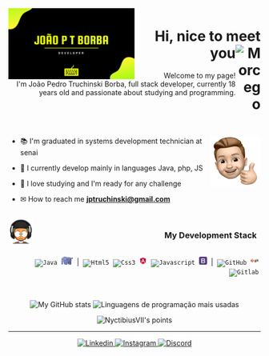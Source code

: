 <!-- APRESENTAÇÃO GIF -->
<img align="left" src=".github/apresentation-jpdev01.gif" alt="Hi"  width="50%"/>

<!-- APRESENTAÇÃO -->
<h1 align="right">Hi, nice to meet you
    <img align="right" src='.github/bat.gif' alt="Morcego" width="50">
</h1>
<p align="right">Welcome to my page!
    <br>
    I'm João Pedro Truchinski Borba, full stack developer, currently 18 years old and passionate about studying and programming.
    <br>
	<!--
    <img src='.github/heart.gif' alt="Coração-1 explodindo" width="70">
    <img src='.github/heart.gif' alt="Coração-2 explodindo" width="70">
    <img src='.github/heart.gif' alt="Coração-3 explodindo" width="70">
	-->
</p>


<br><br><br><!--spacing-3x-->

<!-- FOCO... -->
<!--
<h3 align="left">
    &nbsp;&nbsp;&nbsp;&nbsp;&nbsp;&nbsp;
    A Beginner Developer Focused On Web / Mobile
</h3>
-->

<img align="right" src='.github/myIcon.gif' alt="I" width="20%">

<!-- SOBRE MIM -->

- 📚 I'm graduated in systems development technician at senai

- 🌱 I currently develop mainly in languages Java, php, JS

- 🤔 I love studying and I'm ready for any challenge

- ✉ How to reach me **jptruchinski@gmail.com**

<br><!--spacing-->
<img align="left" src='.github/programming.gif' alt="Developer" width="50">
<!-- TECNOLOGIAS -->
<h3 align="right">
    My Development Stack
    &nbsp;
</h3>
<p align="right"><br>&nbsp;
    <!--<code><img src=".github/tecSvg/android.svg"   alt="Android"   height="16"/></code>&nbsp;-->
    <code><img src=".github/tecSvg/java.svg"      alt="Java"      height="16"/></code>&nbsp;
	<code><img src=".github/tecSvg/php.png" alt="AngularJS" height="16"/></code>&nbsp;
    <!--<code><img src=".github/tecSvg/cPlusPlus.svg" alt="cPlusPlus" height="16"/></code>&nbsp;-->
    |&nbsp;
    <code><img src=".github/tecSvg/html5.svg" alt="Html5" height="16"/></code>&nbsp;
    <code><img src=".github/tecSvg/css3.svg"  alt="Css3"  height="16"/></code>&nbsp;
	<code><img src=".github/tecSvg/angular-js.png" alt="AngularJS" height="16"/></code>&nbsp;
	<code><img src=".github/tecSvg/javascript.svg" alt="Javascript" height="16"/></code>&nbsp;
    <code><img src="https://raw.githubusercontent.com/github/explore/80688e429a7d4ef2fca1e82350fe8e3517d3494d/topics/bootstrap/bootstrap.png" alt="Bootstrap" height="16"/></code>&nbsp;
    |&nbsp;
    <code><img src="https://cdn3.iconfinder.com/data/icons/inficons/512/github.png"           alt="GitHub" height="16"/></code>&nbsp;
    <code><img src="https://raw.githubusercontent.com/github/explore/80688e429a7d4ef2fca1e82350fe8e3517d3494d/topics/git/git.png" alt="Git" height="16"/></code>&nbsp;
    <code><img src="https://icongr.am/devicon/gitlab-original.svg?size=16&color=currentColor" alt="Gitlab" height="16"/></code>&nbsp;
</p>

<br><!--spacing-->

<!-- API | MYGITHUB -->
<p align="center">
    <img  align="center" src="https://github-readme-stats.vercel.app/api?username=jpdev01&show_icons=true&custom_title=🦊%20João%20Pedro%20Truchinski%Borba%20GitHub%20Stats&title_color=ff441e&text_color=fd5634&icon_color=f74716&bg_color=282a36&hide_border=true&count_private=true&hide=issues" alt="My GitHub stats"/>
    <img  align="center" src="https://github-readme-stats.vercel.app/api/top-langs/?username=jpdev01&custom_title=🍧%20Most%20Used%20Languages&title_color=ff79c6&text_color=ff79c6&icon_color=f74716&bg_color=282a36&hide_border=true&line_height=9&layout=compact" alt="Linguagens de programação mais usadas"/>
</p>
<!-- #282a36 | fbfbfb
     #ff79c6 | 6651ab
     #ff441e | ff3108 -->


<!-- API | POINTS -->
<p align="center">
    <img src="https://github-profile-trophy.vercel.app/?username=jpdev01&theme=dracula&margin-w=7&hide_border=true" alt="NyctibiusVII's points"/>
</p>

---

<!-- REDES SOCIAIS -->
<p align="center">
    <a href="https://www.linkedin.com/in/jo%C3%A3o-pedro-truchinski-borba-37151a119/" target="blank">
        <img src=".github/linkedin.svg" alt="Linkedin" height="20"/>
    </a>
    <a href="https://www.instagram.com/jp_borba/" target="blank">
        <img src=".github/instagram.svg" alt="Instagram" height="20"/>
    </a>
    <a href="https://discord.gg/h5SSnrg6" target="blank">
        <img src=".github/discord.svg" alt="Discord" height="20"/>
    </a>
</p>

<!--
**jpdev01** is a ✨ _special_ ✨ repository because its `README.md` (this file) appears on your GitHub profile.

Here are some ideas to get you started:

- 🔭 I’m currently working on ...
- 🌱 I’m currently learning ...
- 👯 I’m looking to collaborate on ...
- 🤔 I’m looking for help with ...
- 💬 Ask me about ...
- 📫 How to reach me: ...
- 😄 Pronouns: ...
- ⚡ Fun fact: ...
-->